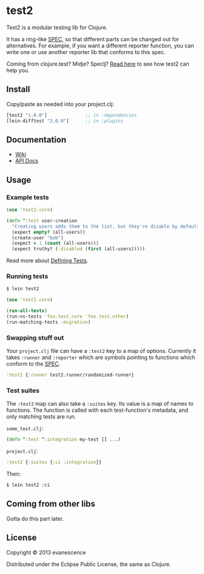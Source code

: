 # test2

Test2 is a modular testing lib for Clojure.

It has a ring-like [SPEC](SPEC.md), so that different parts can be
changed out for alternatives. For example, if you want a different
reporter function, you can write one or use another reporter lib that
conforms to this spec.

Coming from clojure.test? Midje? Speclj? [Read here](#coming-from-other-libs) to see how test2 can help you.

## Install

Copy/paste as needed into your project.clj:

```clojure
[test2 "1.0.0"]              ;; in :dependencies
[lein-difftest "2.0.0"]      ;; in :plugins
```

## Documentation

* [Wiki](https://github.com/evanescence/test2/wiki)
* [API Docs](http://evanescence.github.com/test2)

## Usage

### Example tests

```clojure
(use 'test2.core)

(defn ^:test user-creation
  "Creating users adds them to the list, but they're disable by default." []
  (expect empty? (all-users))
  (create-user "bob")
  (expect = 1 (count (all-users)))
  (expect truthy? (:disabled (first (all-users)))))
```

Read more about [Defining Tests](../../wiki/Home#defining-tests).

### Running tests

```bash
$ lein test2
```

```clojure
(use 'test2.core)

(run-all-tests)
(run-ns-tests 'foo.test.core 'foo.test.other)
(run-matching-tests :migration)
```

### Swapping stuff out

Your `project.clj` file can have a `:test2` key to a map of options. Currently it takes `:runner` and `:reporter` which are symbols pointing to functions which conform to the [SPEC](SPEC.md).

```clojure
:test2 {:runner test2.runner/randomized-runner}
```

### Test suites

The `:test2` map can also take a `:suites` key. Its value is a map of names to functions. The function is called with each test-function's metadata, and only matching tests are run.

`some_test.clj`:

```clojure
(defn ^:test ^:integration my-test [] ...)
```

`project.clj`:

```clojure
:test2 {:suites {:ci :integration}}
```

Then:

```bash
$ lein test2 :ci
```

## Coming from other libs

Gotta do this part later.

## License

Copyright © 2013 evanescence

Distributed under the Eclipse Public License, the same as Clojure.
